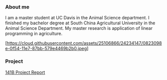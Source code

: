 ### About me
I am a master student at UC Davis in the Animal Science department. I finished my bachelor degree at South China Agricultural University in the Animal Science Department. My master research is application of linear programming in agriculture.

[https://cloud.githubusercontent.com/assets/25106866/24234147/0823098e-0f54-11e7-87bb-579e4469b2b0.jpeg]

### Project 
[141B Project Report](https://github.com/RLee12/STA-141B-Project/blob/master/Project.ipynb)

